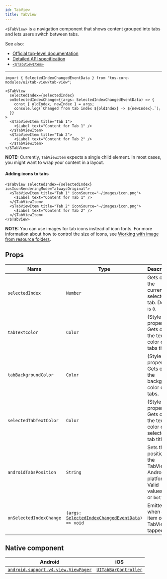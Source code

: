 ```yaml
---
id: TabView
title: TabView
---
```

<!-- contributors: [shirakaba, MisterBrownRSA, rigor789, eddyverbruggen, ikoevska, kharysharpe, ramsesmoreno] -->

`<$TabView>` is a navigation component that shows content grouped into tabs and lets users switch between tabs.

See also:

* [Official top-level documentation](https://docs.nativescript.org/ui/components/tab-view)
* [Detailed API specification](https://docs.nativescript.org/api-reference/classes/_ui_tab_view_.tabview)
* [`<$TabViewItem>`](/docs/components/tab-view-item)

---

```tsx
import { SelectedIndexChangedEventData } from "tns-core-modules/ui/tab-view/tab-view";

<$TabView
  selectedIndex={selectedIndex}
  onSelectedIndexChange={(args: SelectedIndexChangedEventData) => {
    const { oldIndex, newIndex } = args;
    console.log(`Changed from tab index ${oldIndex} -> ${newIndex}.`);
  }}
>
  <$TabViewItem title="Tab 1">
    <$Label text="Content for Tab 1" />
  </$TabViewItem>
  <$TabViewItem title="Tab 2">
    <$Label text="Content for Tab 2" />
  </$TabViewItem>
</$TabView>
```

**NOTE:** Currently, `TabViewItem` expects a single child element. In most cases, you might want to wrap your content in a layout.

<!-- [> screenshots for=TabView <] -->

#### Adding icons to tabs

```tsx
<$TabView selectedIndex={selectedIndex} iosIconRenderingMode="alwaysOriginal">
  <$TabViewItem title="Tab 1" iconSource="~/images/icon.png">
    <$Label text="Content for Tab 1" />
  </$TabViewItem>
  <$TabViewItem title="Tab 2" iconSource="~/images/icon.png">
    <$Label text="Content for Tab 2" />
  </$TabViewItem>
</$TabView>
```
**NOTE:** You can use images for tab icons instead of icon fonts. For more information about how to control the size of icons, see [Working with image from resource folders](https://docs.nativescript.org/ui/image-resources).

## Props

| Name | Type | Description |
|------|------|-------------|
| `selectedIndex` | `Number` | Gets or sets the currently selected tab. Default is `0`.
| `tabTextColor` | `Color` | (Style property) Gets or sets the text color of the tabs titles.
| `tabBackgroundColor` | `Color` | (Style property) Gets or sets the background color of the tabs.
| `selectedTabTextColor` | `Color` | (Style property) Gets or sets the text color of the selected tab title.
| `androidTabsPosition` | `String` | Sets the position of the TabView in Android platform<br/>Valid values: `top` or `bottom`.
| `onSelectedIndexChange`| `(args: `[`SelectedIndexChangedEventData`](https://docs.nativescript.org/api-reference/interfaces/__nativescript_core_.selectedindexchangedeventdata_4)`) => void` | Emitted when an item on the TabView is tapped.

## Native component

| Android | iOS |
|---------|-----|
| [`android.support.v4.view.ViewPager`](https://developer.android.com/reference/android/support/v4/view/ViewPager.html) | [`UITabBarController`](https://developer.apple.com/documentation/uikit/uitabbarcontroller)
